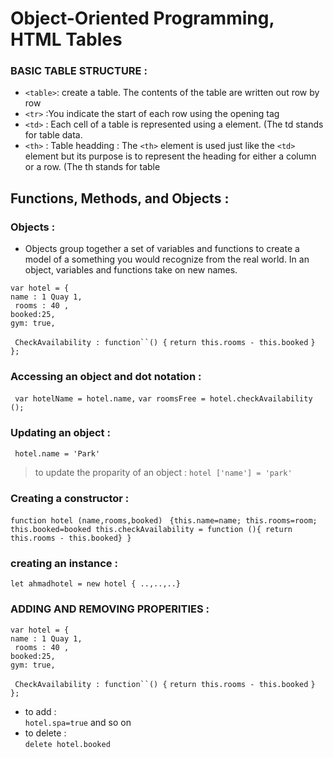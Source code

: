 # Object-Oriented Programming, HTML Tables

### BASIC TABLE STRUCTURE :
- `<table>`:  create a table. The contents 
of the table are written out row 
by row
- `<tr>` :You indicate the start of each 
row using the opening <tr> tag
- `<td>` : Each cell of a table is 
represented using a <td> 
element. (The td stands for 
table data.
- `<th>` : Table headding : The `<th>` element is used just 
like the  `<td>` element but its 
purpose is to represent the 
heading for either a column or 
a row. (The th stands for table 

## Functions, Methods, and Objects : 

### Objects : 
- Objects group together a set of variables and functions to create a model
of a something you would recognize from the real world. In an object,
variables and functions take on new names.

`var hotel = {`<br>
 `name : 1 Quay 1,`<br>
` rooms : 40 ,`<br>
 `booked:25,`<br>
 `gym: true,`<br>

` CheckAvailability : function``() {`
     `return this.rooms - this.booked`
 `}`
`};`

### Accessing an object and dot notation : 
` var hotelName = hotel.name,`
`var roomsFree = hotel.checkAvailability ();`

### Updating an object : 

` hotel.name = 'Park'`
> to update the proparity of an object : 
`hotel ['name'] = 'park'`

### Creating a constructor : 

`function hotel (name,rooms,booked) ` 
`{this.name=name;
this.rooms=room;
this.booked=booked
this.checkAvailability = function (){
return this.rooms - this.booked}
}`

### creating an instance : 

`let ahmadhotel = new hotel { ..,..,..}`

### ADDING AND REMOVING PROPERITIES : 

`var hotel = {`<br>
 `name : 1 Quay 1,`<br>
` rooms : 40 ,`<br>
 `booked:25,`<br>
 `gym: true,`<br>

` CheckAvailability : function``() {`
     `return this.rooms - this.booked`
 `}`
`};`

- to add : <br>
`hotel.spa=true` 
and so on 
- to delete : <br>
`delete hotel.booked`
